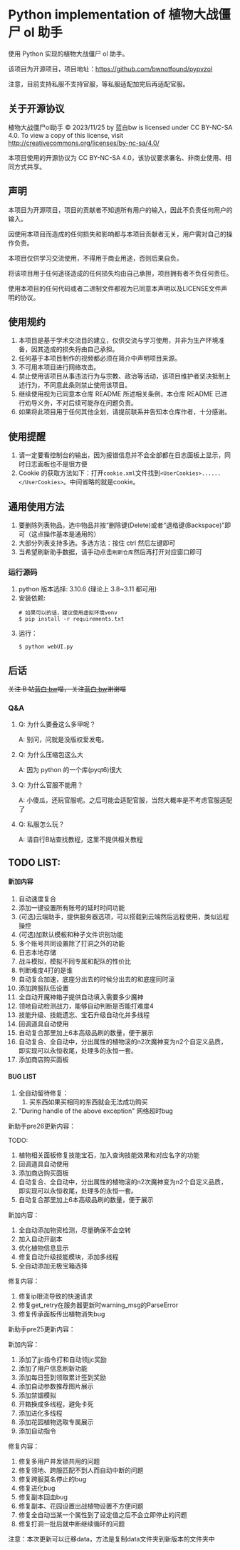 # Python implementation of 植物大战僵尸 ol 助手

使用 Python 实现的植物大战僵尸 ol 助手。

该项目为开源项目，项目地址：https://github.com/bwnotfound/pypvzol

注意，目前支持私服不支持官服，等私服适配加完后再适配官服。

## 关于开源协议

植物大战僵尸ol助手 © 2023/11/25 by 蓝白bw is licensed under CC BY-NC-SA 4.0. To view a copy of this license, visit http://creativecommons.org/licenses/by-nc-sa/4.0/

本项目使用的开源协议为 CC BY-NC-SA 4.0，该协议要求署名、非商业使用、相同方式共享。

## 声明

本项目为开源项目，项目的贡献者不知道所有用户的输入，因此不负责任何用户的输入。

因使用本项目而造成的任何损失和影响都与本项目贡献者无关，用户需对自己的操作负责。

本项目仅供学习交流使用，不得用于商业用途，否则后果自负。

将该项目用于任何途径造成的任何损失均由自己承担，项目拥有者不负任何责任。

使用本项目的任何代码或者二进制文件都视为已同意本声明以及LICENSE文件声明的协议。

## 使用规约

1.  本项目是基于学术交流目的建立，仅供交流与学习使用，并非为生产环境准备，因其造成的损失将由自己承担。
2.  任何基于本项目制作的视频都必须在简介中声明项目来源。
3.  不可用本项目进行网络攻击。
4.  禁止使用该项目从事违法行为与宗教、政治等活动，该项目维护者坚决抵制上述行为，不同意此条则禁止使用该项目。
5.  继续使用视为已同意本仓库 README 所述相关条例，本仓库 README 已进行劝导义务，不对后续可能存在问题负责。
6.  如果将此项目用于任何其他企划，请提前联系并告知本仓库作者，十分感谢。

## 使用提醒

1.  请一定要看控制台的输出，因为报错信息并不会全部都在日志面板上显示，同时日志面板也不是很方便
2.  Cookie 的获取方法如下：打开`cookie.xml`文件找到`<UserCookies>......</UserCookies>`。中间省略的就是cookie。

## 通用使用方法

1.  要删除列表物品，选中物品并按“删除键(Delete)或者“退格键(Backspace)”即可（这点操作基本是通用的）
2.  大部分列表支持多选。多选方法：按住 ctrl 然后左键即可
3.  当希望刷新助手数据，请手动点击`刷新仓库`然后再打开对应窗口即可

### 运行源码

1.  python 版本选择: 3.10.6 (理论上 3.8~3.11 都可用)
2.  安装依赖:
    ```shell
    # 如果可以的话，建议使用虚拟环境venv
    $ pip install -r requirements.txt
    ```
3.  运行：
    ```shell
    $ python webUI.py
    ```

## 后话

~~关注 B 站[蓝白 bw](https://space.bilibili.com/107433411)喵， 关注[蓝白 bw](https://space.bilibili.com/107433411)谢谢喵~~

### Q&A

1.  Q: 为什么要叠这么多甲呢？

    A: 别问，问就是没版权爱发电。

2.  Q: 为什么压缩包这么大

    A: 因为 python 的一个库(pyqt6)很大

3.  Q: 为什么官服不能用？

    A: 小傻瓜，还玩官服呢。之后可能会适配官服，当然大概率是不考虑官服适配了

4.  Q: 私服怎么玩？

    A: 请自行B站查找教程，这里不提供相关教程


## TODO LIST:

#### 新加内容

1.  自动速度复合
2.  添加一键设置所有账号的延时时间功能
3.  (可选)云端助手，提供服务器选项，可以搭载到云端然后远程使用，类似远程操控
4.  (可选)加默认模板和种子文件识别功能
5.  多个账号共同设置除了打洞之外的功能
6.  日志本地存储
7.  战斗模拟，模拟不同专属和配队的性价比
8.  判断难度4打的是谁
9.  自动复合加速，底座分出去的时候分出去的和底座同时滚
10. 添加跨服队伍设置
11. 全自动开魔神箱子提供自动填入需要多少魔神
12. 领地自动检测战力，能够自动判断是否能打难度4
13. 技能升级、技能遗忘、宝石升级自动化并多线程
14. 回调道具自动使用
15. 自动复合那里加上6本高级品刷的数量，便于展示
16. 自动复合、全自动中，分出属性的植物滚的n2次魔神变为n2个自定义品质，即实现可以永恒收尾，处理多的永恒一套。
17. 添加商店购买面板

#### BUG LIST

1. 全自动留待修复：
   1. 买东西如果买相同的东西就会无法成功购买
2. "During handle of the above exception" 网络超时bug


新助手pre26更新内容：

TODO: 
1. 植物相关面板修复技能宝石，加入查询技能效果和对应名字的功能
2. 回调道具自动使用
3. 添加商店购买面板
4. 自动复合、全自动中，分出属性的植物滚的n2次魔神变为n2个自定义品质，即实现可以永恒收尾，处理多的永恒一套。
5. 自动复合那里加上6本高级品刷的数量，便于展示

新加内容：
1.  全自动添加物资检测，尽量确保不会空转
2.  加入自动开副本
3.  优化植物信息显示
4.  修复自动升级技能模块，添加多线程
5.  全自动添加无极宝箱选择

修复内容：
1.  修复ip限流导致的快速请求
2.  修复get_retry在服务器更新时warning_msg的ParseError
3.  修复传承面板传出植物消失bug



新助手pre25更新内容：

新加内容：
1.  添加了jjc指令打和自动领jjc奖励
2.  添加了用户信息刷新功能
3.  添加每日签到领取累计签到奖励
4.  添加自动参数推荐图片展示
5.  添加禁锢模拟
6.  开箱换成多线程，避免卡死
7.  添加进化多线程
8.  添加花园植物选取专属展示
9.  添加自动指令

修复内容：
1.  修复多用户并发锁共用的问题
2.  修复领地、跨服匹配不到人而自动中断的问题
3.  修复跨服莫名停止的bug
4.  修复进化bug
5.  修复副本回血bug
6.  修复副本、花园设置出战植物设置不方便问题
7.  修复全自动当某一个属性到了设定值之后不会立即停止的问题
8.  修复打洞一批后就中断继续循环的问题

注意：本次更新可以迁移data，方法是复制data文件夹到新版本的文件夹中